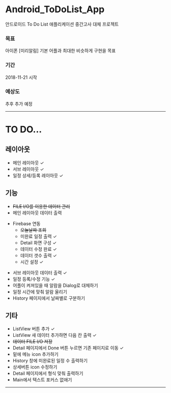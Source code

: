 # Android_ToDoList_App
안드로이드 To Do List 애플리케이션
중간고사 대체 프로젝트

### 목표
아이폰 [미리알림] 기본 어플과 최대한 비슷하게 구현을 목표

### 기간
2018-11-21 시작

### 예상도
추후 추가 예정

<hr/>


# TO DO...

## 레이아웃
* 메인 레이아웃 ✓
* 서브 레이아웃 ✓
* 일정 상세/등록 레이아웃 ✓

## 기능
* ~~FILE I/O를 이용한 데이터 관리~~
* 메인 레이아웃 데이터 출력
- Firebase 연동
    - ~~오늘날짜 조회~~
    - 미완료 일정 출력 ✓
    - Detail 화면 구성 ✓
    - 데이터 수정 완료 ✓
    - 데이터 갯수 출력 ✓
    - 시간 설정 ✓
* 서브 레이아웃 데이터 출력 ✓
* 일정 등록/수정 기능 ✓
* 어플이 켜져있을 때 알람을 Dialog로 대체하기
* 일정 시간에 맞춰 알람 울리기
* History 페이지에서 날짜별로 구분하기

## 기타
* ListView 버튼 추가 ✓
* ListView 새 데이터 추가하면 다음 칸 출력 ✓
* ~~데이터 FILE I/O 저장~~
* Detail 페이지에서 Done 버튼 누르면 기존 페이지로 이동 ✓
* 밑에 메뉴 icon 추가하기
* History 창에 미완료된 일정 수 출력하기
* 상세버튼 icon 수정하기
* Detail 페이지에서 형식 맞춰 출력하기
* Main에서 텍스트 포커스 없애기
<hr/>
